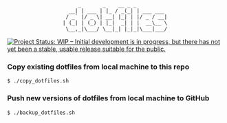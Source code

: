 ```

                       _       _    __ _ _
                    __| | ___ | |_ / _(_| | ___ ___
                   / _` |/ _ \| __| |_| | |/ _ / __|
                  | (_| | (_) | |_|  _| | |  __\__ \
                   \__,_|\___/ \__|_| |_|_|\___|___/

```
[![Project Status: WIP – Initial development is in progress, but there has not yet been a stable, usable release suitable for the public.](https://www.repostatus.org/badges/latest/wip.svg)](https://www.repostatus.org/#wip)

### Copy existing dotfiles from local machine to this repo
```
$ ./copy_dotfiles.sh
```

### Push new versions of dotfiles from local machine to GitHub
```
$ ./backup_dotfiles.sh
```